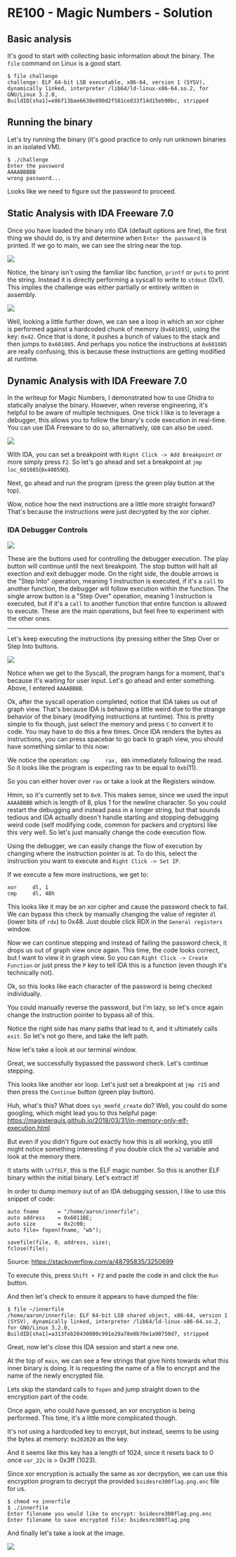 # RE100 - Magic Numbers - Solution

## Basic analysis

It's good to start with collecting basic information about the binary.  The `file` command on Linux is a good start.

```
$ file challenge 
challenge: ELF 64-bit LSB executable, x86-64, version 1 (SYSV), dynamically linked, interpreter /lib64/ld-linux-x86-64.so.2, for GNU/Linux 3.2.0, BuildID[sha1]=e86f13bae6638e890d2f581ce833f14d15eb90bc, stripped
```

## Running the binary

Let's try running the binary (it's good practice to only run unknown binaries in an isolated VM).

```
$ ./challenge 
Enter the password
AAAABBBBB
wrong password...
```

Looks like we need to figure out the password to proceed.

## Static Analysis with IDA Freeware 7.0

Once you have loaded the binary into IDA (default options are fine), the first thing we should do, is try and determine when `Enter the password` is printed.  If we go to main, we can see the string near the top.

![](img/ida1.png)

Notice, the binary isn't using the familiar libc function, `printf` or `puts` to print the string.  Instead it is directly performing a syscall to write to `stdout` (0x1).  This implies the challenge was either partially or entirely written in assembly.

![](img/ida2.png)

Well, looking a little further down, we can see a loop in which an xor cipher is performed against a hardcoded chunk of memory (`0x601085`), using the key: `0x42`.  Once that is done, it pushes a bunch of values to the stack and then jumps to `0x601085`.  And perhaps you notice the instructions at `0x601085` are really confusing, this is because these instructions are getting modified at runtime.

## Dynamic Analysis with IDA Freeware 7.0

In the writeup for Magic Numbers, I demonstrated how to use Ghidra to statically analyse the binary.  However, when reverse engineering, it's helpful to be aware of multiple techniques.  One trick I like is to leverage a debugger, this allows you to follow the binary's code execution in real-time.  You can use IDA Freeware to do so, alternatively, `GDB` can also be used.

![](img/ida3.png)

With IDA, you can set a breakpoint with `Right Click -> Add Breakpoint` or more simply press `F2`.  So let's go ahead and set a breakpoint at `jmp     loc_601085`(`0x40059D`).

Next, go ahead and run the program (press the green play button at the top).

Wow, notice how the next instructions are a little more straight forward?  That's because the instructions were just decrypted by the xor cipher.

### IDA Debugger Controls

![](img/ida4.png)

These are the buttons used for controlling the debugger execution.  The play button will continue until the next breakpoint.  The stop button will halt all exection and exit debugger mode.  On the right side, the double arrows is the "Step Into" operation, meaning 1 instruction is executed, if it's a `call` to another function, the debugger will follow execution within the function.  The single arrow button is a "Step Over" operation, meaning 1 instruction is executed, but if it's a `call` to another function that entire function is allowed to execute.  These are the main operations, but feel free to experiment with the other ones.

---

Let's keep executing the instructions (by pressing either the Step Over or Step Into buttons.

![](img/ida5.png)

Notice when we get to the Syscall, the program hangs for a moment, that's because it's waiting for user input.  Let's go ahead and enter something.  Above, I entered `AAAABBBB`.

Ok, after the syscall operation completed, notice that IDA takes us out of graph view.  That's because IDA is behaving a little weird due to the strange behavior of the binary (modifying instructions at runtime).  This is pretty simple to fix though, just select the memory and press `C` to convert it to code.  You may have to do this a few times.  Once IDA renders the bytes as instructions, you can press spacebar to go back to graph view, you should have something similar to this now:

We notice the operation: `cmp     rax, 0Bh` immediately following the read.  So it looks like the program is expecting rax to be equal to `0xb`(11).

So you can either hover over `rax` or take a look at the Registers window.

Hmm, so it's currently set to `0x9`.  This makes sense, since we used the input `AAAABBBB` which is length of 8, plus 1 for the newline character.  So you could restart the debugging and instead pass in a longer string, but that sounds tedious and IDA actually doesn't handle starting and stopping debugging weird code (self modifying code, common for packers and cryptors) like this very well.  So let's just manually change the code execution flow.

Using the debugger, we can easily change the flow of execution by changing where the instruction pointer is at.  To do this, select the instruction you want to execute and `Right Click -> Set IP`.

If we execute a few more instructions, we get to:

```
xor     dl, 1
cmp     dl, 48h
```

This looks like it may be an xor cipher and cause the password check to fail.  We can bypass this check by manually changing the value of register `dl` (lower bits of `rdx`) to 0x48.  Just double click RDX in the `General registers` window.

Now we can continue stepping and instead of failing the password check, it drops us out of graph view once again.  This time, the code looks correct, but I want to view it in graph view.  So you can `Right Click -> Create Function` or just press the `P` key to tell IDA this is a function (even though it's technically not).

Ok, so this looks like each character of the password is being checked individually.

You could manually reverse the password, but I'm lazy, so let's once again change the instruction pointer to bypass all of this.

Notice the right side has many paths that lead to it, and it ultimately calls `exit`.  So let's not go there, and take the left path.

Now let's take a look at our terminal window.

Great, we successfully bypassed the password check.  Let's continue stepping.

This looks like another xor loop.  Let's just set a breakpoint at `jmp r15` and then press the `Continue` button (green play button).

Huh, what's this?  What does `sys_memfd_create` do?  Well, you could do some googling, which might lead you to this helpful page: https://magisterquis.github.io/2018/03/31/in-memory-only-elf-execution.html

But even if you didn't figure out exactly how this is all working, you still might notice something interesting if you double click the `a2` variable and look at the memory there.

It starts with `\x7fELF`, this is the ELF magic number.  So this is another ELF binary within the initial binary.  Let's extract it!

In order to dump memory out of an IDA debugging session, I like to use this snippet of code:

```
auto fname      = "/home/aaron/innerfile";
auto address    = 0x6011BE;
auto size       = 0x2c00;
auto file= fopen(fname, "wb");

savefile(file, 0, address, size);
fclose(file);
```

Source: https://stackoverflow.com/a/48795835/3250699

To execute this, press `Shift + F2` and paste the code in and click the `Run` button.

And then let's check to ensure it appears to have dumped the file:

```
$ file ~/innerfile
/home/aaron/innerfile: ELF 64-bit LSB shared object, x86-64, version 1 (SYSV), dynamically linked, interpreter /lib64/ld-linux-x86-64.so.2, for GNU/Linux 3.2.0, BuildID[sha1]=a313feb20430080c991e29a78e0b70e1a90750d7, stripped
```

Great, now let's close this IDA session and start a new one.

At the top of `main`, we can see a few strings that give hints towards what this inner binary is doing.  It is requesting the name of a file to encrypt and the name of the newly encrypted file.

Lets skip the standard calls to `fopen` and jump straight down to the encryption part of the code.

Once again, who could have guessed, an xor encryption is being performed.  This time, it's a little more complicated though.

It's not using a hardcoded key to encrypt, but instead, seems to be using the bytes at memory: `0x202020` as the key.

And it seems like this key has a length of 1024, since it resets back to 0 once `var_22c` is > 0x3ff (1023).

Since xor encryption is actually the same as xor decrpytion, we can use this encryption program to decrypt the provided `bsidesre300flag.png.enc` file for us.

```
$ chmod +x innerfile
$ ./innerfile 
Enter filename you would like to encrypt: bsidesre300flag.png.enc
Enter filename to save encrypted file: bsidesre300flag.png
```

And finally let's take a look at the image.

![](img/bsidesre300flag.png)
